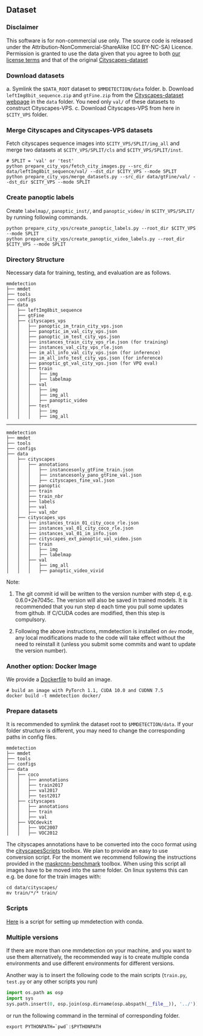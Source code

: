 ## Dataset

### Disclaimer
This software is for non-commercial use only. The source code is released under the Attribution-NonCommercial-ShareAlike (CC BY-NC-SA) Licence. Permission is granted to use the data given that you agree to both [our license terms](https://creativecommons.org/licenses/by-nc-sa/4.0/legalcode) and that of the original [Cityscapes-dataset](https://cityscpaes-dataset.com/license/)

### Download datasets
a. Symlink the `$DATA_ROOT` dataset to `$MMDETECTION/data` folder. 
b. Download `leftImg8bit_sequence.zip` and `gtFine.zip` from the [Cityscapes-dataset webpage](https://cityscpaes-dataset.com/) in the `data` folder. You need only `val/` of these datasets to construct Cityscapes-VPS.
c. Download Cityscapes-VPS from here in `$CITY_VPS` folder.

### Merge Cityscapes and Cityscapes-VPS datasets
Fetch cityscapes sequence images into `$CITY_VPS/SPLIT/img_all` and merge two datasets at `$CITY_VPS/SPLIT/cls` and `$CITY_VPS/SPLIT/inst`.
```
# SPLIT = 'val' or 'test'
python prepare_city_vps/fetch_city_images.py --src_dir data/leftImg8bit_sequence/val/ --dst_dir $CITY_VPS --mode SPLIT 
python prepare_city_vps/merge_datasets.py --src_dir data/gtFine/val/ --dst_dir $CITY_VPS --mode SPLIT
```

### Create panoptic labels
Create `labelmap/`, `panoptic_inst/`, and `panoptic_video/` in `$CITY_VPS/SPLIT/` by running following commands.
```
python prepare_city_vps/create_panoptic_labels.py --root_dir $CITY_VPS --mode SPLIT
python prepare_city_vps/create_panoptic_video_labels.py --root_dir $CITY_VPS --mode SPLIT
```

### Directory Structure
Necessary data for training, testing, and evaluation are as follows.
```
mmdetection
├── mmdet
├── tools
├── configs
├── data
│   ├── leftImg8bit_sequence
│   ├── gtFine
│   ├── cityscapes_vps
│   │   ├── panoptic_im_train_city_vps.json
│   │   ├── panoptic_im_val_city_vps.json
│   │   ├── panoptic_im_test_city_vps.json  
│   │   ├── instances_train_city_vps_rle.json (for training)
│   │   ├── instances_val_city_vps_rle.json 
│   │   ├── im_all_info_val_city_vps.json (for inference)
│   │   ├── im_all_info_test_city_vps.json (for inference)
│   │   ├── panoptic_gt_val_city_vps.json (for VPQ eval)
│   │   ├── train 
│   │   │   ├── img
│   │   │   ├── labelmap
│   │   ├── val
│   │   │   ├── img
│   │   │   ├── img_all
│   │   │   ├── panoptic_video
│   │   ├── test
│   │   │   ├── img
│   │   │   ├── img_all
```

-----------------------------


```
mmdetection
├── mmdet
├── tools
├── configs
├── data
│   ├── cityscapes
│   │   ├── annotations
│   │   │   ├── instancesonly_gtFine_train.json
│   │   │   ├── instancesonly_pano_gtFine_val.json
│   │   │   ├── cityscapes_fine_val.json
│   │   ├── panoptic
│   │   ├── train
│   │   ├── train_nbr
│   │   ├── labels
│   │   ├── val
│   │   ├── val_nbr
│   ├── cityscapes_vps
│   │   ├── instances_train_01_city_coco_rle.json
│   │   ├── instances_val_01_city_coco_rle.json
│   │   ├── instances_val_01_im_info.json
│   │   ├── cityscapes_ext_panoptic_val_video.json
│   │   ├── train
│   │   │   ├── img
│   │   │   ├── labelmap
│   │   ├── val
│   │   │   ├── img_all
│   │   │   ├── panoptic_video_vivid
```




Note:

1. The git commit id will be written to the version number with step d, e.g. 0.6.0+2e7045c. The version will also be saved in trained models.
It is recommended that you run step d each time you pull some updates from github. If C/CUDA codes are modified, then this step is compulsory.

2. Following the above instructions, mmdetection is installed on `dev` mode, any local modifications made to the code will take effect without the need to reinstall it (unless you submit some commits and want to update the version number).

### Another option: Docker Image

We provide a [Dockerfile](../docker/Dockerfile) to build an image.

```shell
# build an image with PyTorch 1.1, CUDA 10.0 and CUDNN 7.5
docker build -t mmdetection docker/
```

### Prepare datasets

It is recommended to symlink the dataset root to `$MMDETECTION/data`.
If your folder structure is different, you may need to change the corresponding paths in config files.

```
mmdetection
├── mmdet
├── tools
├── configs
├── data
│   ├── coco
│   │   ├── annotations
│   │   ├── train2017
│   │   ├── val2017
│   │   ├── test2017
│   ├── cityscapes
│   │   ├── annotations
│   │   ├── train
│   │   ├── val
│   ├── VOCdevkit
│   │   ├── VOC2007
│   │   ├── VOC2012

```
The cityscapes annotations have to be converted into the coco format using the [cityscapesScripts](https://github.com/mcordts/cityscapesScripts) toolbox.
We plan to provide an easy to use conversion script. For the moment we recommend following the instructions provided in the 
[maskrcnn-benchmark](https://github.com/facebookresearch/maskrcnn-benchmark/tree/master/maskrcnn_benchmark/data) toolbox. When using this script all images have to be moved into the same folder. On linux systems this can e.g. be done for the train images with:
```shell
cd data/cityscapes/
mv train/*/* train/
```

### Scripts

[Here](https://gist.github.com/hellock/bf23cd7348c727d69d48682cb6909047) is
a script for setting up mmdetection with conda.

### Multiple versions

If there are more than one mmdetection on your machine, and you want to use them alternatively, the recommended way is to create multiple conda environments and use different environments for different versions.

Another way is to insert the following code to the main scripts (`train.py`, `test.py` or any other scripts you run)
```python
import os.path as osp
import sys
sys.path.insert(0, osp.join(osp.dirname(osp.abspath(__file__)), '../'))
```
or run the following command in the terminal of corresponding folder.
```shell
export PYTHONPATH=`pwd`:$PYTHONPATH
```
